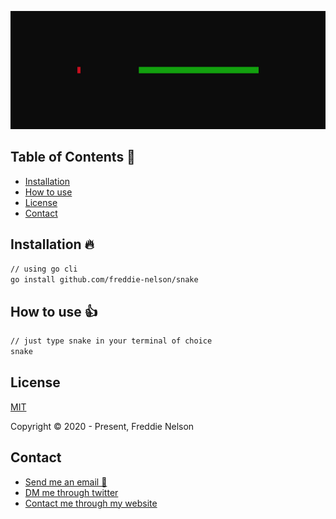 ![snake](https://raw.githubusercontent.com/freddie-nelson/snake/main/logo.jpg)

## Table of Contents 📰

* [Installation](#installation)
* [How to use](#getting-started)
* [License](#license)
* [Contact](#contact)

## Installation 🔥
```bash
// using go cli
go install github.com/freddie-nelson/snake
```

## How to use 👍

```bash
// just type snake in your terminal of choice
snake
```

## License

[MIT](https://opensource.org/licenses/MIT)

Copyright © 2020 - Present, Freddie Nelson

## Contact

* [Send me an email 📧](mailto:freddie0208@hotmail.com)
* [DM me through twitter](https://twitter.com/freddie_dev)
* [Contact me through my website](https://freddienelson.co.uk)